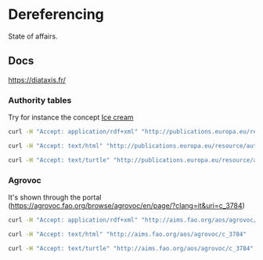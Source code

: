 # Dereferencing

State of affairs.

## Docs

https://diataxis.fr/

### Authority tables

Try for instance the
concept [Ice cream](https://op.europa.eu/en/web/eu-vocabularies/concept/-/resource?uri=http://eurovoc.europa.eu/303)

```sh
curl -H "Accept: application/rdf+xml" "http://publications.europa.eu/resource/authority/eurovoc/303"

curl -H "Accept: text/html" "http://publications.europa.eu/resource/authority/eurovoc/303"

curl -H "Accept: text/turtle" "http://publications.europa.eu/resource/authority/eurovoc/303"
```

### Agrovoc

It's shown through the portal (https://agrovoc.fao.org/browse/agrovoc/en/page/?clang=it&uri=c_3784)

```sh
curl -H "Accept: application/rdf+xml" "http://aims.fao.org/aos/agrovoc/c_3784"

curl -H "Accept: text/html" "http://aims.fao.org/aos/agrovoc/c_3784"

curl -H "Accept: text/turtle" "http://aims.fao.org/aos/agrovoc/c_3784"
```
